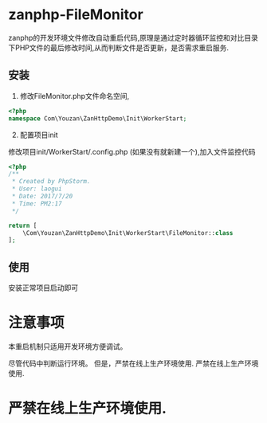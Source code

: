 # zanphp-FileMonitor
zanphp的开发环境文件修改自动重启代码,原理是通过定时器循环监控和对比目录下PHP文件的最后修改时间,从而判断文件是否更新，是否需求重启服务.

## 安装
1. 修改FileMonitor.php文件命名空间, 
```php
<?php
namespace Com\Youzan\ZanHttpDemo\Init\WorkerStart;

```
2. 配置项目init

修改项目init/WorkerStart/.config.php (如果没有就新建一个),加入文件监控代码

```php
<?php
/**
 * Created by PhpStorm.
 * User: laogui
 * Date: 2017/7/20
 * Time: PM2:17
 */

return [
    \Com\Youzan\ZanHttpDemo\Init\WorkerStart\FileMonitor::class
];

```

## 使用
安装正常项目启动即可


# 注意事项
本重启机制只适用开发环境方便调试。

尽管代码中判断运行环境。
但是，严禁在线上生产环境使用.
严禁在线上生产环境使用.

# 严禁在线上生产环境使用.